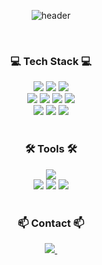 <div align="center">

![header](https://capsule-render.vercel.app/api?type=venom&height=200&color=gradient&text=Min-Hyuk%20%20Shin&textBg=false&fontSize=70&fontAlign=50&fontAlignY=50&animation=twinkling&desc=I%20find%20joy%20in%20what%20I%20do🎉&descAlignY=78&descAlign=62&descSize=17&reversal=false)

  <br />

  <h3>💻 Tech Stack 💻</h3>
  <div align="center">
    <img src="https://img.shields.io/badge/Typescript-3178C6?style=flat&logo=Typescript&logoColor=white"/>
    <img src="https://img.shields.io/badge/Next.js-000000?style=flat&logo=Next.js&logoColor=white"/>
    <img src="https://img.shields.io/badge/React.js-61DAFB?style=flat&logo=React&logoColor=black"/>
    <br />
    <img src="https://img.shields.io/badge/TailwindCSS-06B6D4?style=flat&logo=Tailwind CSS&logoColor=white"/>
    <img src="https://img.shields.io/badge/HTML5-E34F26?style=flat&logo=html5&logoColor=white"/>
    <img src="https://img.shields.io/badge/CSS3-1572B6?style=flat&logo=css3&logoColor=white"/>
    <img src="https://img.shields.io/badge/Javascript-F7DF1E?style=flat&logo=Javascript&logoColor=white"/>
    <br />
    <img src="https://img.shields.io/badge/React-Query-FF4154?style=flat&logo=ReactQuery&logoColor=white"/>
    <img src="https://img.shields.io/badge/Zustand-007ACC?style=flat&logo=react&logoColor=white"/>
    <img src="https://img.shields.io/badge/Supabase-3ECF8E?style=flat&logo=supabase&logoColor=white"/>
  </div>
  <br>

  <h3>🛠 Tools 🛠</h3>
  <div align="center">
    <img src="https://img.shields.io/badge/Visual%20Studio%20Code-007ACC?style=flat&logo=visual-studio-code&logoColor=white"/>
    <br />
    <img src="https://img.shields.io/badge/GitHub-181717?style=flat=&logo=GitHub&logoColor=white"/>
    <img src="https://img.shields.io/badge/Notion-000000?style=flat&logo=notion&logoColor=white">
    <img src="https://img.shields.io/badge/Figma-F24E1E.svg?style=flat&logo=figma&logoColor=white"/>
  </div>
  <br>

  <h3>📫 Contact 📫</h3>
  <div align="center">
    <a href="mailto:dev.minhyuk@gmail.com">
      <img
        src="https://img.shields.io/badge/dev.minhyuk@gmail.com-0078D4?style=flat&logo=microsoftoutlook&logoColor=white"/>&nbsp
    </a>
  </div>
</div>


